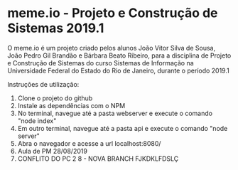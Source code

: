 # meme.io - Projeto e Construção de Sistemas 2019.1

O meme.io é um projeto criado pelos alunos João Vitor Silva de Sousa, João Pedro Gil Brandão e Bárbara Beato Ribeiro, para a disciplina de Projeto e Construção de Sistemas do curso Sistemas de Informação na Universidade Federal do Estado do Rio de Janeiro, durante o período 2019.1

Instruções de utilização:
1. Clone o projeto do github
2. Instale as dependências com o NPM
3. No terminal, navegue até a pasta webserver e execute o comando "node index"
4. Em outro terminal, navegue até a pasta api e execute o comando "node server"
5. Abra o navegador e acesse a url localhost:8080/
6. Aula de PM 28/08/2019
7. CONFLITO DO PC 2
8 - NOVA BRANCH FJKDKLFDSLÇ